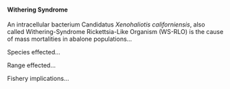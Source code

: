#### Withering Syndrome

An intracellular bacterium Candidatus *Xenohaliotis californiensis*, also called Withering-Syndrome Rickettsia-Like Organism (WS-RLO) is the cause of mass mortalities in abalone populations...

Species effected...

Range effected...

Fishery implications...


